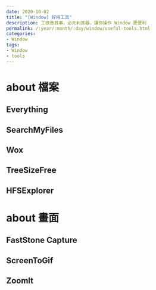 ```yaml
---
date: 2020-10-02
title: "[Window] 好用工具"
description: 工欲善其事，必先利其器，讓你操作 Window 更便利
permalink: /:year/:month/:day/window/useful-tools.html
categories:
- Window
tags:
- Window
- tools
---
```


# about 檔案

## Everything

## SearchMyFiles

## Wox

## TreeSizeFree

## HFSExplorer

# about 畫面

## FastStone Capture

## ScreenToGif

## ZoomIt
